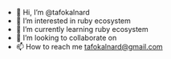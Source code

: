 - 👋 Hi, I’m @tafokalnard
- 👀 I’m interested in ruby ecosystem
- 🌱 I’m currently learning ruby ecosystem
- 💞️ I’m looking to collaborate on
- 📫 How to reach me tafokalnard@gmail.com

<!---
tafokalnard/tafokalnard is a ✨ special ✨ repository because its `README.md` (this file) appears on your GitHub profile.
You can click the Preview link to take a look at your changes.
--->
